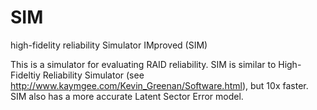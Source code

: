 # SIM
high-fidelity reliability Simulator IMproved (SIM)

This is a simulator for evaluating RAID reliability.
SIM is similar to High-Fideltiy Reliability Simulator (see http://www.kaymgee.com/Kevin_Greenan/Software.html), but 10x faster.
SIM also has a more accurate Latent Sector Error model.

